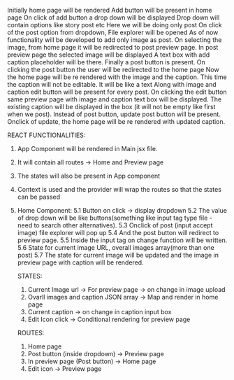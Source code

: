Initially home page will be rendered
Add button will be present in home page
On click of add button a drop down will be displayed
Drop down will contain options like story post etc
Here we will be doing only post
On click of the post option from dropdown, File explorer will be opened
As of now functionality will be developed to add only image as post.
On selecting the image, from home page it will be redirected to post preview page.
In post preview page the selected image will be displayed
A text box with add caption placeholder will be there.
Finally a post button is present.
On clicking the post button the user will be redirected to the home page
Now the home page will be re rendered with the image and the caption.
This time the caption will not be editable. It will be like a text
Along with image and caption edit button will be present for every post.
On clicking the edit button same preview page with image and caption text box will be displayed.
The existing caption will be displayed in the box (it will not be empty like first when we post).
Instead of post button, update post button will be present.
Onclick of update, the home page will be re rendered with updated caption.

REACT FUNCTIONALITIES:

1. App Component will be rendered in Main jsx file.
2. It will contain all routes -> Home and Preview page
3. The states will also be present in App component
4. Context is used and the provider will wrap the routes so that the states can be passed
5. Home Component:
   5.1 Button on click -> display dropdown
   5.2 The value of drop down will be like buttons(something like input tag type file - need to search other alternatives).
   5.3 Onclick of post (input accept image) file explorer will pop up
   5.4 And the post button will redirect to preview page.
   5.5 Inside the input tag on change function will be written.
   5.6 State for current image URL, overall images array(more than one post)
   5.7 The state for current image will be updated and the image in preview page with caption will be rendered.

   STATES:

   1. Current Image url -> For preview page -> on change in image upload
   2. Ovarll images and caption JSON array -> Map and render in home page
   3. Current caption -> on change in caption input box
   4. Edit Icon click -> Conditional rendering for preview page

   ROUTES:
   1. Home page
   2. Post button (inside dropdown) -> Preview page
   3. In preview page (Post button) -> Home page
   4. Edit icon -> Preview page
